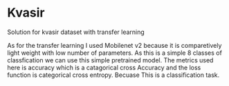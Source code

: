 # Kvasir
Solution for kvasir dataset with transfer learning

As for the transfer learning I used Mobilenet v2 because it is comparetively light weight with low number of parameters.
As this is a simple 8 classes of classfication we can use this simple pretrained model.
The metrics used here is accuracy which is a catagorical cross Accuracy and the loss function is categorical cross entropy. Becuase This is a classification task.
